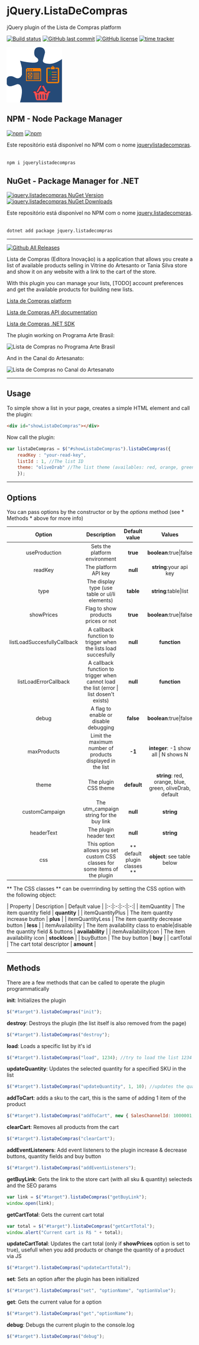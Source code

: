 # jQuery.ListaDeCompras

jQuery plugin of the Lista de Compras platform

[![Build status](https://ci.appveyor.com/api/projects/status/349rs8y8rk7vqnjw/branch/master?svg=true)](https://ci.appveyor.com/project/guibranco/jquery-listadecompras/branch/master)
[![GitHub last commit](https://img.shields.io/github/last-commit/InovacaoMediaBrasil/jQuery.ListaDeCompras)](https://wakatime.com/badge/github/InovacaoMediaBrasil/jQuery.ListaDeCompras)
[![GitHub license](https://img.shields.io/github/license/InovacaoMediaBrasil/jQuery.ListaDeCompras)](https://wakatime.com/badge/github/InovacaoMediaBrasil/jQuery.ListaDeCompras)
[![time tracker](https://wakatime.com/badge/github/InovacaoMediaBrasil/jQuery.ListaDeCompras.svg)](https://wakatime.com/badge/github/InovacaoMediaBrasil/jQuery.ListaDeCompras)

![jquery.ListaDeCompras logo](https://raw.githubusercontent.com/InovacaoMediaBrasil/jQuery.ListaDeCompras/master/logo.png)

## NPM - Node Package Manager

[![npm](https://img.shields.io/npm/v/jquerylistadecompras)](https://www.npmjs.com/package/jquerylistadecompras)
[![npm](https://img.shields.io/npm/dy/jquerylistadecompras)](https://www.npmjs.com/package/jquerylistadecompras)

Este repositório está disponível no NPM com o nome [jquerylistadecompras](https://www.npmjs.com/package/jquerylistadecompras).

```bash

npm i jquerylistadecompras

```

## NuGet - Package Manager for .NET

[![jquery.listadecompras NuGet Version](https://img.shields.io/nuget/v/jquery.listadecompras.svg?style=flat)](https://www.nuget.org/packages/jquery.listadecompras/)
[![jquery.listadecompras NuGet Downloads](https://img.shields.io/nuget/dt/jquery.listadecompras.svg?style=flat)](https://www.nuget.org/packages/BancosBjquery.listadecomprasrasileiros/)

Este repositório está disponível no NPM com o nome [jquery.listadecompras](https://www.nuget.org/packages/jquery.listadecompras/).

```bash

dotnet add package jquery.listadecompras

```

---

[![Github All Releases](https://img.shields.io/github/downloads/guibranco/jQuery.ListaDeCompras/total.svg?style=plastic)](https://github.com/guibranco/jQuery.ListaDeCompras)

Lista de Compras (Editora Inovação) is a application that allows you create a list of available products selling in Vitrine do Artesanto or Tania Silva store and show it on any website with a link to the cart of the store.

With this plugin you can manage your lists, [TODO] account preferences and get the available products for building new lists.

[Lista de Compras platform](https://listadecompras.editorainovacao.com.br) 

[Lista de Compras API documentation](http://ti.editorainovacao.com.br/Docs/ListaDeCompras/API.pdf)

[Lista de Compras .NET SDK](http://ti.editorainovacao.com.br/Docs/ListaDeCompras/SDK/)

The plugin working on Programa Arte Brasil:

![Lista de Compras no Programa Arte Brasil](https://raw.githubusercontent.com/guibranco/jQuery.ListaDeCompras/master/ListaDeCompras-ProgramaArteBrasil.PNG)

And in the Canal do Artesanato:

![Lista de Compras no Canal do Artesanato](https://raw.githubusercontent.com/guibranco/jQuery.ListaDeCompras/master/ListaDeCompras-CanalDoArtesanato.PNG)

----------

## Usage ##
To simple show a list in your page, creates a simple HTML element and call the plugin:

```html
<div id="showListaDeCompras"></div>
```
Now call the plugin:
```js
var listaDeCompras = $("#showListaDeCompras").listaDeCompras({
	readKey : "your-read-key",
	listId : 1, //The list ID
	theme: "oliveDrab" //The list theme (availables: red, orange, green, blue, oliveDrab and default)
	});
```
----------

## Options ##

You can pass options by the constructor or by the *options* method (see * Methods * above for more info)

| Option  | Description  | Default value | Values |
|:-:|:-:|:-:|:-:|
| useProduction | Sets the platform environment  | **true** | **boolean**:true\|false |
| readKey  | The platform API key | **null** | **string**:your api key |
 | type | The display type (use table or ul/li elements) | **table** | **string**:table\|list |
 | showPrices | Flag to show products prices or not | **true** | **boolean**:true\|false |
| listLoadSuccesfullyCallback | A callback function to trigger when the lists load succesfully | **null** | **function** |
| listLoadErrorCallback | A callback function to trigger when cannot load the list (error \| list dosen't exists) | **null** | **function** |
| debug | A flag to enable or disable debugging | **false** | **boolean**:true\|false |
| maxProducts | Limit the maximum number of products displayed in the list | **-1** | **integer**: -1 show all \| N shows N |
| theme | The plugin CSS theme | **default** | **string**: red, orange, blue, green, oliveDrab, default |
| customCampaign | The utm_campaign string for the buy link | **null** | **string** |
 | headerText | The plugin header text | **null** | **string** |
 | css | This option allows you set custom CSS classes for some items of the plugin | ** default plugin classes ** | **object**: see table below |

** The CSS classes ** can be overrrinding by setting the CSS option with the following object:

| Property | Description | Default value |
|:-:|:-:|:-:|:-:|
| itemQuantity | The item quantity field | **quantity** |
| itemQuantityPlus | The item quantity increase button | **plus** |
| itemQuantityLess | The item quantity decrease button | **less** | 
| itemAvailability | The item availability class to enable\|disable the quantity field & buttons | **availability** |
| itemAvailabilityIcon | The item availability icon | **stockIcon** |
| buyButton | The buy button | **buy** |
| cartTotal | The cart total descriptor | **amount** |


----------

## Methods ##

There are a few methods that can be called to operate the plugin programmatically

**init**: Initializes the plugin
```js
$("#target").listaDeCompras("init");
```

**destroy**: Destroys the plugin (the list itself is also removed from the page)
```js
$("#target").listaDeCompras("destroy");
```
**load**: Loads a specific list by it's id
```js
$("#target").listaDeCompras("load", 1234); //try to load the list 1234
```

**updateQuantity**: Updates the selected quantity for a specified SKU in the list
```js
$("#target").listaDeCompras("updateQuantity", 1, 10); //updates the quantity of SKU 1 to 10 units
```

**addToCart**: adds a sku to the cart, this is the same of adding 1 item of the product
```js
$("#target").listaDeCompras("addToCart", new { SalesChannelId: 1000001, Stock: 10, Quantity: 1, Price: 10.9});//You should pass the sales channel id, available quantity, desired quantity and the price of the SKU
```
**clearCart**: Removes all products from the cart
```js
$("#target").listaDeCompras("clearCart");
```

**addEventListeners**: Add event listeners to the plugin increase & decrease buttons, quantity fields and buy button
```js
$("#target").listaDeCompras("addEventListeners");
```

**getBuyLink**: Gets the link to the store cart (with all sku & quantity) selecteds and the SEO params
```js
var link = $("#target").listaDeCompras("getBuyLink");
window.open(link);
```

**getCartTotal**: Gets the current cart total
```js
var total = $("#target").listaDeCompras("getCartTotal");
window.alert("Current cart is R$ " + total);
```

**updateCartTotal**: Updates the cart total (only if **showPrices** option is set to true), usefull when you add products or change the quantity of a product via JS
```js
$("#target").listaDeCompras("updateCartTotal");
```

**set**: Sets an option after the plugin has been initialized
```js
$("#target").listaDeCompras("set", "optionName", "optionValue");
```

**get**: Gets the current value for a option
```js
$("#target").listaDeCompras("get","optionName");
```

**debug**: Debugs the current plugin to the console.log
```js
$("#target").listaDeCompras("debug");
```
